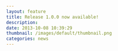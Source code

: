 ```yaml
---
layout: feature
title: Release 1.0.0 now available!
description: 
date: 2013-10-08 10:39:29
thumbnail: /images/default/thumbnail.png
categories: news
---
```

